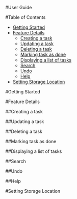 #User Guide 

#Table of Contents
- [Getting Started](#getting-started)
- [Feature Details](#feature-details)
  - [Creating a task](#creating-a-task)
  - [Updating a task](#updating-a-task)
  - [Deleting a task](#deleting-a-task)
  - [Marking task as done](#marking-task-as-done)
  - [Displaying a list of tasks](#displaying-a-list-of-tasks)
  - [Search](#search)
  - [Undo](#undo)
  - [Help](#help)
- [Setting Storage Location](#setting-storage-location)

#Getting Started

#Feature Details

##Creating a task 

##Updating a task

##Deleting a task

##Marking task as done 

##Displaying a list of tasks

##Search

##Undo

##Help

#Setting Storage Location 

